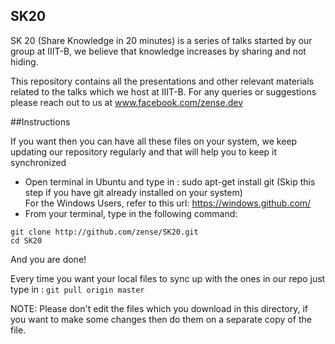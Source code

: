 SK20
-----
SK 20 (Share Knowledge in 20 minutes) is a series of talks started by our group at IIIT-B, we believe that knowledge increases by sharing and not hiding. 

This repository contains all the presentations and other relevant materials related to the talks which we host at IIIT-B. For any queries or suggestions please reach out to us at www.facebook.com/zense.dev 

##Instructions

If you want then you can have all these files on your system, we keep updating our repository regularly and that will help you to keep it synchronized


* Open terminal in Ubuntu and type in : sudo apt-get install git (Skip this step if you have git already installed on your system)  
For the Windows Users, refer to this url: https://windows.github.com/
* From your terminal, type in the following command:
```
git clone http://github.com/zense/SK20.git  
cd SK20
```

And you are done!  

Every time you want your local files to sync up with the ones in our repo just type in : `git pull origin master` 

NOTE: Please don't edit the files which you download in this directory, if you want to make some changes then do them 
on a separate copy of the file.

